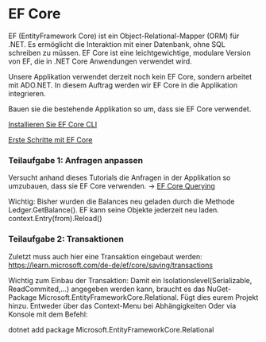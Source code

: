 # EF Core

EF (EntityFramework Core) ist ein Object-Relational-Mapper (ORM) für .NET. Es ermöglicht die Interaktion mit einer Datenbank, ohne SQL schreiben zu müssen. EF Core ist eine leichtgewichtige, modulare Version von EF, die in .NET Core Anwendungen verwendet wird.

Unsere Applikation verwendet derzeit noch kein EF Core, sondern arbeitet mit ADO.NET. In diesem Auftrag werden wir EF Core in die Applikation integrieren.

Bauen sie die bestehende Applikation so um, dass sie EF Core verwendet.

[Installieren Sie EF Core CLI](https://learn.microsoft.com/en-us/ef/core/cli/dotnet)


[Erste Schritte mit EF Core](https://learn.microsoft.com/en-us/ef/core/get-started/overview/first-app?tabs=netcore-cli)

### Teilaufgabe 1: Anfragen anpassen

Versucht anhand dieses Tutorials die Anfragen in der Applikation so umzubauen, dass sie EF Core verwenden. -> [EF Core Querying](https://learn.microsoft.com/en-us/ef/core/querying/)

Wichtig: Bisher wurden die Balances neu geladen durch die Methode Ledger.GetBalance(). EF kann seine Objekte jederzeit neu laden.
context.Entry(from).Reload()

### Teilaufgabe 2: Transaktionen

Zuletzt muss auch hier eine Transaktion eingebaut werden: https://learn.microsoft.com/de-de/ef/core/saving/transactions

Wichtig zum Einbau der Transaktion: Damit ein Isolationslevel(Serializable, ReadCommited,…) angegeben werden kann, braucht es das NuGet-Package Microsoft.EntityFrameworkCore.Relational. Fügt dies eurem Projekt hinzu. Entweder über das Context-Menu bei Abhängigkeiten
Oder via Konsole mit dem Befehl:

dotnet add package Microsoft.EntityFrameworkCore.Relational